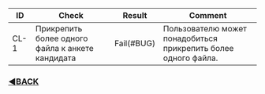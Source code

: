 | ID   	| Check                                            	| Result     	| Comment                                                        	|
|------	|--------------------------------------------------	|------------	|----------------------------------------------------------------	|
| CL-1 	| Прикрепить более одного файла к анкете кандидата 	| Fail(#BUG) 	| Пользователю может понадобиться прикрепить более одного файла. 	|



### [:arrow_backward:BACK](https://github.com/c1plak/Vadims_Course_group27)
